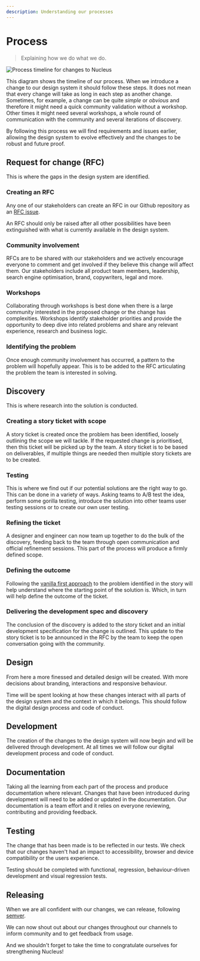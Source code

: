 ```yaml
---
description: Understanding our processes
---
```


# Process

> Explaining how we do what we do.

![Process timeline for changes to Nucleus](https://user-images.githubusercontent.com/7101754/78082493-0f35b000-73ab-11ea-81ed-97970477736d.jpg)

This diagram shows the timeline of our process. When we introduce a change to our design system it should follow these steps. It does not mean that every change will take as long in each step as another change. Sometimes, for example, a change can be quite _simple_ or _obvious_ and therefore it might need a quick community validation without a workshop. Other times it might need several workshops, a whole round of communication with the community and several iterations of discovery.

By following this process we will find requirements and issues earlier, allowing the design system to evolve effectively and the changes to be robust and future proof.

## Request for change (RFC)

This is where the gaps in the design system are identified.

### Creating an RFC

Any one of our stakeholders can create an RFC in our Github repository as an [RFC issue](https://github.com/ConnectedHomes/nucleus/issues/new?assignees=&labels=RFC%2C+draft&template=b--request-a-change.md&title=%5BRFC%5D+Title+of+the+request).

An RFC should only be raised after all other possibilities have been extinguished with what is currently available in the design system.

### Community involvement

RFCs are to be shared with our stakeholders and we actively encourage everyone to comment and get involved if they believe this change will affect them. Our stakeholders include all product team members, leadership, search engine optimisation, brand, copywriters, legal and more.

### Workshops

Collaborating through workshops is best done when there is a large community interested in the proposed change or the change has complexities. Workshops identify stakeholder priorities and provide the opportunity to deep dive into related problems and share any relevant experience, research and business logic.

### Identifying the problem

Once enough community involvement has occurred, a pattern to the problem will hopefully appear. This is to be added to the RFC articulating the problem the team is interested in solving.

## Discovery

This is where research into the solution is conducted.

### Creating a story ticket with scope

A story ticket is created once the problem has been identified, loosely outlining the scope we will tackle. If the requested change is prioritised, then this ticket will be picked up by the team. A story ticket is to be based on deliverables, if multiple things are needed then multiple story tickets are to be created.

### Testing

This is where we find out if our potential solutions are the right way to go. This can be done in a variety of ways. Asking  teams to A/B test the idea, perform some gorilla testing, introduce the solution into other teams user testing sessions or to create our own user testing.

### Refining the ticket

A designer and engineer can now team up together to do the bulk of the discovery, feeding back to the team through open communication and official refinement sessions. This part of the process will produce a firmly defined scope.

### Defining the outcome

Following the [vanilla first approach](https://docs.britishgas.design/how-to/vanilla-first) to the problem identified in the story will help understand where the starting point of the solution is. Which, in turn will help define the outcome of the ticket.

### Delivering the development spec and discovery

The conclusion of the discovery is added to the story ticket and an initial development specification for the change is outlined. This update to the story ticket is to be announced in the RFC by the team to keep the open conversation going with the community.

## Design

From here a more finessed and detailed design will be created. With more decisions about branding, interactions and responsive behaviour.

Time will be spent looking at how these changes interact with all parts of the design system and the context in which it belongs. This should follow the digital design process and code of conduct.

## Development

The creation of the changes to the design system will now begin and will be delivered through development. At all times we will follow our digital development process and code of conduct.

## Documentation

Taking all the learning from each part of the process and produce documentation where relevant. Changes that have been introduced during development will need to be added or updated in the documentation. Our documentation is a team effort and it relies on everyone reviewing, contributing and providing feedback.

## Testing

The change that has been made is to be reflected in our tests. We check that our changes haven't had an impact to accessibility, browser and device compatibility or the users experience.

Testing should be completed with functional, regression, behaviour-driven development and visual regression tests.

## Releasing

When we are all confident with our changes, we can release, following [semver](https://semver.org/).

We can now shout out about our changes throughout our channels to inform community and to get feedback from usage.

And we shouldn't forget to take the time to congratulate ourselves for strengthening Nucleus!
